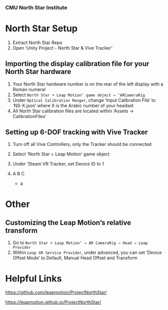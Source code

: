 ### CMU North Star Institute
# North Star Setup

1. Extract North Star Repo
2. Open ‘Unity Project - North Star & Vive Tracker’


## Importing the display calibration file for your North Star hardware
1. Your North Star hardware number is on the rear of the left display with a Roman numeral
2. Select `North Star + Leap Motion’ game object → ‘ARCameraRig`
3. Under `Optical Calibration Manger`, change ‘Input Calibration File’ to ’NS-X.json’ where X is the Arabic number of your headset
  1. All North Star calibration files are located within ‘Assets → CalibrationFiles’

## Setting up 6-DOF tracking with Vive Tracker 
1. Turn off all Vive Controllers, only the Tracker should be connected
2. Select ‘North Star + Leap Motion’ game object
  1. Under ‘Steam VR Tracker, set Device ID to 1

 1. A B C
	 - a



# Other

## Customizing the Leap Motion’s relative transform
1. Go to `North Star + Leap Motion’ → AR CameraRig → Head → Leap Provider`
2. Within `Leap XR Service Provider`, under advanced, you can set ‘Device Offset Mode’ to Default, Manual Head Offset and Transform


# Helpful Links
https://github.com/leapmotion/ProjectNorthStar/

https://leapmotion.github.io/ProjectNorthStar/
